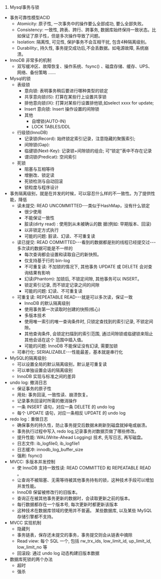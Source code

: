 1. Mysql事务与锁
 - 事务可靠性模型ACID
    * Atomicity: 原子性, 一次事务中的操作要么全部成功, 要么全部失败。 
    * Consistency: 一致性, 跨表、跨行、跨事务, 数据库始终保持一致状态。比如保证了原子性，但是多次操作导致了问题。
    * Isolation: 隔离性, 可见性, 保护事务不会互相干扰, 包含4种隔离级别。 
    * Durability:, 持久性, 事务提交成功后,不会丢数据。如电源故障, 系统崩溃。
 - InnoDB 非常多的机制
    * 双写缓冲区、故障恢复、操作系统、fsync() 、磁盘存储、缓存、UPS、网络、备份策略 …… 
 - Mysql的锁
    * 表级锁
        + 意向锁: 表明事务稍后要进行哪种类型的锁定
        + 共享意向锁(IS): 打算在某些行上设置共享锁
        + 排他意向锁(IX): 打算对某些行设置排他锁,如select xxxx for update;
        + Insert 意向锁: Insert 操作设置的间隙锁
        + 其他 
            - 自增锁(AUTO-IN)
            - LOCK TABLES/DDL 
    * 行级锁(InnoDB)
        + 记录锁(Record): 始终锁定索引记录，注意隐藏的聚簇索引;
        + 间隙锁(Gap):
        + 临键锁(Next-Key): 记录锁+间隙锁的组合; 可“锁定”表中不存在记录
        + 谓词锁(Predicat): 空间索引
    * 死锁
        + 阻塞与互相等待
        + 增删改、锁定读
        + 死锁检测与自动回滚
        + 锁粒度与程序设计
 - 事务隔离级别，就是在并发的时候，可以容忍什么样的不一致性。为了提供性能，降低
    * 读未提交: READ UNCOMMITTED---类似于HashMap，没有什么锁定
        + 很少使用
        + 不能保证一致性
        + 脏读(dirty read) : 使用到从未被确认的数 据(例如: 早期版本、回滚)
        + 以非锁定方式执行
        + 可能的问题: 脏读、幻读、不可重复读
    * 读已提交: READ COMMITTED---看到的数据都是别的线程已经提交过---多次读的数据可能是不一样的
        + 每次查询都会设置和读取自己的新快照。
        + 仅支持基于行的 bin-log
        + 不可重复读: 不加锁的情况下, 其他事务 UPDATE 或 DELETE 会对查询结果有影响
        + 幻读(Phantom): 加锁后, 不锁定间隙, 其他事务可以 INSERT。
        + 锁定索引记录, 而不锁定记录之间的间隙
        + 可能的问题: 幻读、不可重复读
    * 可重复读: REPEATABLE READ---就是可以多次读，保证一致
        + InnoDB 的默认隔离级别
        + 使用事务第一次读取时创建的快照(核心)
        + 多版本技术
        + 使用唯一索引的唯一查询条件时, 只锁定查找到的索引记录, 不锁定间隙。
        + 其他查询条件, 会锁定扫描到的索引范围, 通过间隙锁或临键锁来阻止其他会话在这个
          范围中插入值。
        + 可能的问题: InnoDB 不能保证没有幻读, 需要加锁 
    * 可串行化: SERIALIZABLE---性能最差，基本就是串行化
 - MySQL的隔离级别:
    * 可以设置全局的默认隔离级别，默认是可重复读
    * 可以单独设置会话的隔离级别
    * InnoDB 实现与标准之间的差异   
 - undo log: 撤消日志
    * 保证事务的原子性
    * 用处: 事务回滚, 一致性读、崩溃恢复。
    * 记录事务回滚时所需的撤消操作
    * 一条 INSERT 语句，对应一条 DELETE 的 undo log
    * 每个 UPDATE 语句，对应一条相反 UPDATE 的 undo log
 - redo log：重做日志
    * 确保事务的持久性，防止事务提交后数据未刷新到磁盘就掉电或崩溃。
    * 事务执行过程中写入 redo log,记录事务对数据页做了哪些修改。
    * 提升性能: WAL(Write-Ahead Logging) 技术, 先写日志, 再写磁盘。
    * 日志文件: ib_logfile0, ib_logfile1
    * 日志缓冲: innodb_log_buffer_size
    * 强刷: fsync()
 - MVCC: 多版本并发控制
    * 使 InnoDB 支持一致性读: READ COMMITTED 和 REPEATABLE READ 。 
    * 让查询不被阻塞、无需等待被其他事务持有的锁，这种技术手段可以增加并发性能。
    * InnoDB 保留被修改行的旧版本。
    * 查询正在被其他事务更新的数据时，会读取更新之前的版本。
    * 每行数据都存在一个版本号, 每次更新时都更新该版本
    * 这种技术在数据库领域的使用并不普遍。 某些数据库, 以及某些 MySQL 存储引擎都不支持。
 - MVCC 实现机制
    * 隐藏列
    * 事务链表，保存还未提交的事务，事务提交则会从链表中摘除
    * Read view: 每个 SQL 一个, 包括 rw_trx_ids, low_limit_id, up_limit_id, low_limit_no 等 
    * 回滚段: 通过 undo log 动态构建旧版本数据   
 - 数据库死锁的两个办法
    * 超时
    * 强杀
    